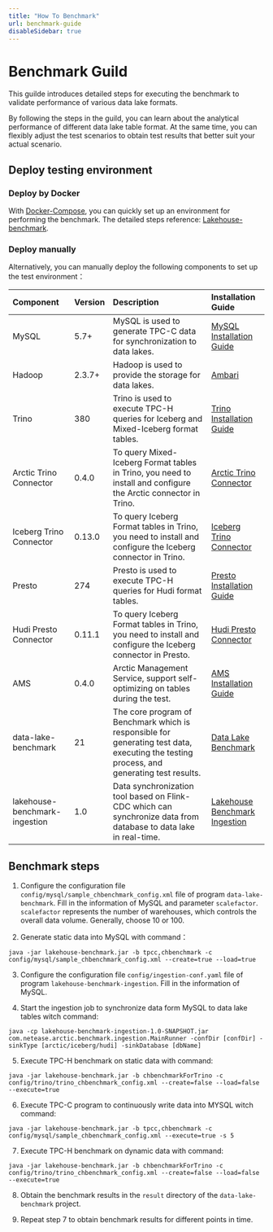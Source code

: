 ```yaml
---
title: "How To Benchmark"
url: benchmark-guide
disableSidebar: true
---
```

# Benchmark Guild

This guilde introduces detailed steps for executing the benchmark to validate performance of various data lake formats. 

By following the steps in the guild, you can learn about the analytical performance of different data lake table format. At the same time, you can flexibly adjust the test scenarios to obtain test results that better suit your actual scenario.

## Deploy testing environment

### Deploy by Docker

With [Docker-Compose](https://docs.docker.com/compose/), you can quickly set up an environment for performing the benchmark.
The detailed steps reference: [Lakehouse-benchmark](https://github.com/NetEase/lakehouse-benchmark/tree/master/docker/benchmark).

### Deploy manually

Alternatively, you can manually deploy the following components to set up the test environment：

| Component  | Version  | Description |  Installation Guide|
|:----------|:----------|:--------|:--------|
| MySQL    | 5.7+    | MySQL is used to generate TPC-C data for synchronization to data lakes. | [MySQL Installation Guide](https://dev.mysql.com/doc/mysql-installation-excerpt/5.7/en/) |
| Hadoop   | 2.3.7+  | Hadoop is used to provide the storage for data lakes. | [Ambari](https://ambari.apache.org/)    |
| Trino    | 380     | Trino is used to execute TPC-H queries for Iceberg and Mixed-Iceberg format tables. | [Trino Installation Guide](https://trino.io/docs/current/installation/deployment.html) |
| Arctic Trino Connector | 0.4.0 | To query Mixed-Iceberg Format tables in Trino, you need to install and configure the Arctic connector in Trino. | [Arctic Trino Connector](https://arctic.netease.com/ch/mpp/trino/)    |
| Iceberg Trino Connector | 0.13.0 | To query Iceberg Format tables in Trino, you need to install and configure the Iceberg connector in Trino. | [Iceberg Trino Connector](https://trino.io/docs/current/connector/iceberg.html)    |
| Presto    | 274 | Presto is used to execute TPC-H queries for Hudi format tables. | [Presto Installation Guide](https://prestodb.io/docs/current/installation/deployment.html) |
| Hudi Presto Connector | 0.11.1  | To query Iceberg Format tables in Trino, you need to install and configure the Iceberg connector in Presto. | [Hudi Presto Connector](https://prestodb.io/docs/current/connector/hudi.html)    |
| AMS    | 0.4.0 | Arctic Management Service, support self-optimizing on tables during the test. | [AMS Installation Guide](https://arctic.netease.com/ch/guides/deployment/) |
| data-lake-benchmark | 21  | The core program of Benchmark which is responsible for generating test data, executing the testing process, and generating test results. | [Data Lake Benchmark](https://github.com/NetEase/data-lake-benchmark#readme)    |
| lakehouse-benchmark-ingestion | 1.0  | Data synchronization tool based on Flink-CDC which can synchronize data from  database to data lake in real-time. | [Lakehouse Benchmark Ingestion](https://github.com/NetEase/lakehouse-benchmark-ingestion)    |


## Benchmark steps
1. Configure the configuration file `config/mysql/sample_chbenchmark_config.xml` file of program `data-lake-benchmark`. Fill in the information of MySQL and parameter `scalefactor`.  `scalefactor` represents the number of warehouses, which controls the overall data volume. Generally, choose 10 or 100.

2. Generate static data into MySQL with command：
  ```shell
  java -jar lakehouse-benchmark.jar -b tpcc,chbenchmark -c config/mysql/sample_chbenchmark_config.xml --create=true --load=true
  ```

3. Configure the configuration file `config/ingestion-conf.yaml` file of program `lakehouse-benchmark-ingestion`. Fill in the information of MySQL.

4. Start the ingestion job to synchronize data form MySQL to data lake tables witch command:
  ```shell
  java -cp lakehouse-benchmark-ingestion-1.0-SNAPSHOT.jar com.netease.arctic.benchmark.ingestion.MainRunner -confDir [confDir] -sinkType [arctic/iceberg/hudi] -sinkDatabase [dbName]
  ```

5. Execute TPC-H benchmark on static data with command:
  ```shell
  java -jar lakehouse-benchmark.jar -b chbenchmarkForTrino -c config/trino/trino_chbenchmark_config.xml --create=false --load=false --execute=true
  ```

6. Execute TPC-C program to continuously write data into MYSQL witch command:
  ```shell
  java -jar lakehouse-benchmark.jar -b tpcc,chbenchmark -c config/mysql/sample_chbenchmark_config.xml --execute=true -s 5
  ```

7. Execute TPC-H benchmark on dynamic data with command:
  ```shell
  java -jar lakehouse-benchmark.jar -b chbenchmarkForTrino -c config/trino/trino_chbenchmark_config.xml --create=false --load=false --execute=true
  ```

8. Obtain the benchmark results in the `result` directory of the `data-lake-benchmark` project.
   
9. Repeat step 7 to obtain benchmark results for different points in time.